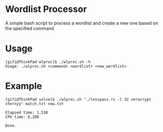 # Wordlist Processor
A simple bash script to process a wordlist and create a new one based on the specified command

# Usage
```
[gifi@ThinkPad wlproc]$ ./wlproc.sh -h
Usage: ./wlproc.sh <command> <wordlist> <new_wordlist>
```

# Example
```
[gifi@ThinkPad solve]$ ./wlproc.sh "./lesspass.rs -l 32 veracrypt chernyy" match.txt new.txt

Elapsed time: 1,538
CPU time: 0,280

Done.
```